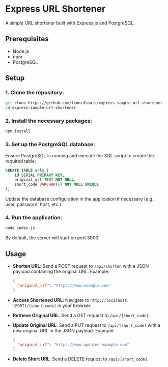 # Express URL Shortener

A simple URL shortener built with Express.js and PostgreSQL.

## Prerequisites

- Node.js
- npm
- PostgreSQL

## Setup

### 1. Clone the repository:

```bash
git clone https://github.com/leonidlouis/express-sample-url-shortener
cd express-sample-url-shortener
```

### 2. Install the necessary packages:

```bash
npm install
```

### 3. Set up the PostgreSQL database:

Ensure PostgreSQL is running and execute the SQL script to create the required table:

```sql
CREATE TABLE urls (
    id SERIAL PRIMARY KEY,
    original_url TEXT NOT NULL,
    short_code VARCHAR(6) NOT NULL UNIQUE
);
```

Update the database configuration in the application if necessary (e.g., user, password, host, etc.)

### 4. Run the application:

```bash
node index.js
```

By default, the server will start on port 3000.

## Usage

- **Shorten URL**: Send a POST request to `/api/shorten` with a JSON payload containing the original URL. Example:

  ```json
  {
    "original_url": "https://www.example.com"
  }
  ```

- **Access Shortened URL**: Navigate to `http://localhost:[PORT]/[short_code]` in your browser.

- **Retrieve Original URL**: Send a GET request to `/api/[short_code]`.

- **Update Original URL**: Send a PUT request to `/api/[short_code]` with a new original URL in the JSON payload. Example:

  ```json
  {
    "original_url": "https://www.updated-example.com"
  }
  ```

- **Delete Short URL**: Send a DELETE request to `/api/[short_code]`.
